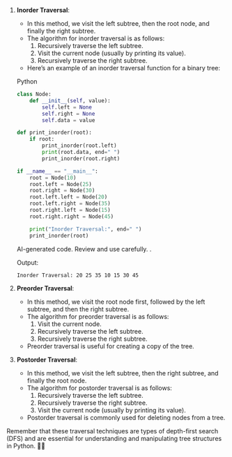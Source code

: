 1. **Inorder Traversal**:
    
    - In this method, we visit the left subtree, then the root node, and finally the right subtree.
    - The algorithm for inorder traversal is as follows:
        1. Recursively traverse the left subtree.
        2. Visit the current node (usually by printing its value).
        3. Recursively traverse the right subtree.
    - Here’s an example of an inorder traversal function for a binary tree:
    
    Python
    
    ```python
    class Node:
        def __init__(self, value):
            self.left = None
            self.right = None
            self.data = value
    
    def print_inorder(root):
        if root:
            print_inorder(root.left)
            print(root.data, end=" ")
            print_inorder(root.right)
    
    if __name__ == "__main__":
        root = Node(10)
        root.left = Node(25)
        root.right = Node(30)
        root.left.left = Node(20)
        root.left.right = Node(35)
        root.right.left = Node(15)
        root.right.right = Node(45)
    
        print("Inorder Traversal:", end=" ")
        print_inorder(root)
    ```
    
    AI-generated code. Review and use carefully. .
    
    Output:
    
    ```
    Inorder Traversal: 20 25 35 10 15 30 45
    ```
    
2. **Preorder Traversal**:
    
    - In this method, we visit the root node first, followed by the left subtree, and then the right subtree.
    - The algorithm for preorder traversal is as follows:
        1. Visit the current node.
        2. Recursively traverse the left subtree.
        3. Recursively traverse the right subtree.
    - Preorder traversal is useful for creating a copy of the tree.
3. **Postorder Traversal**:
    
    - In this method, we visit the left subtree, then the right subtree, and finally the root node.
    - The algorithm for postorder traversal is as follows:
        1. Recursively traverse the left subtree.
        2. Recursively traverse the right subtree.
        3. Visit the current node (usually by printing its value).
    - Postorder traversal is commonly used for deleting nodes from a tree.

Remember that these traversal techniques are types of depth-first search (DFS) and are essential for understanding and manipulating tree structures in Python. 🌳🐍